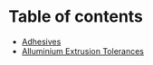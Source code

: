 # Table of contents

* [Adhesives](README.md)
* [Alluminium Extrusion Tolerances](alluminium-extrusion-tolerances.md)

